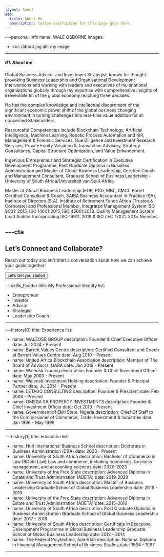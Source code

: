 ```yaml
---
layout: About
seo:
  title: About Me
  description: Custom description for this page goes here
---
```




---personal_info
name: WALE OSBORNE
images:
  - src: /about.jpg
    alt: my image
---
##### <span>01.</span> About me

Global Business Advisor and Investment Strategist, known for thought-provoking Business Leadership and Organisational Development interventions and working with leaders and executives of multinational organizations globally through my expertise with comprehensive insights of irreversible tilt of the global economy reaching three decades.

He has the complex knowledge and intellectual discernment of the significant economic power shift of the global business changing environment in turning challenges into real-time value addition for all concerned Stakeholders.

Resourceful Competencies include Blockchain Technology, Artificial Intelligence, Machine Learning, Robotic Process Automation and 4IR, Management & Forensic Services, Due Diligence and Investment Research Services, Private Equity Valuation & Transaction Advisory, Strategy Consultancy, Capital Structure Optimization, and Value Enhancement.

Ingenious Entrepreneur and Strategist Certification in Executive Development Programme, Post Graduate Diploma in Business Administration and Master of Global Business Leadership, Certified Coach and Management Consultant, Graduate School of Business Leadership - University of South Africa/Universiteit van Suid-Afrika.

Master of Global Business Leadership (EDP, PGD, MBL, CMC). Barret Certified Consultant & Coach, SAIBA Business Accountant in Practice (SA), Institute of Directors (S.A). Institute of Retirement Funds Africa (Trustee & Corporate) and Professional Member, Integrated Management System ISO 9001: 2015, ISO 14001:2015, ISO 45001:2018. Quality Management System Lead Auditor Incorporating ISO 19011: 2018 & ISO /IEC 17021: 2015.
Services



---cta
---
## Let’s Connect and Collaborate?

Reach out today and let’s start a conversation about how we can achieve your goals together!

<Button href="/contact">
  Let's Get you started
</Button>



---skills_header
title: My Professional Identity
list:
  - Entrepreneur
  - Investor
  - Advisor
  - Strategist
  - Leadership Coach
---











---history[0]
title: Experience
list:
  - name: WALEOSB GROUP
    description: Founder & Chief Executive Officer
    date: Jul 2024 - Present
  - name: Barrett Values Centre
    description: Certified Consultant and Coach at Barrett Values Centre 
    date: Aug 2010 - Present
  - name: United Africa Blockchain Association
    description: Member of The Board of Advisors, UABA
    date: Jan 2019 - Present
  - name: Waleosb Trading 
    description: Founder & Chief Investment Officer
    date: May 2003 - Present
  - name: Waleosb Investment Holding 
    description: Founder & Principal Partner
    date: Jul 2014 - Present
  - name: LETAGO CONSULTING 
    description: Founder & President
    date: Feb 2008 - Present
  - name: OMEGA SA PROPERTY INVESTMENTS 
    description: Founder & Chief Investment Officer
    date: Oct 2013 - Present
  - name: Government of Ekiti State, Nigeria
    description: Chief Of Staff to the Commissioner of Commerce, Trade, Investment & Industries
    date: Jan 1996 - May 1999
---



---history[1]
title: Education
list:
  - name: Hult International Business School 
    description:  Doctorate in Business Administration (DBA) 
    date: 2023 - Present
  - name: University of South Africa
    description: Bachelor of Commerce in Law (BCom Law) Law and commerce, including economics, business management, and accounting sciences
    date: 2020-2023
  - name: University of the Free State
    description: Advanced Diploma in Estate and Trust Administration (ADETA)
    date: 2019-2020
  - name: University of South Africa
    description: Master of Business Leadership Graduate School of Global Business Leadership
    date: 2018 - 2019
  - name: University of the Free State
    description: Advanced Diploma in Estate and Trust Administration (ADETA)
    date: 2015-2016
  - name: University of South Africa
    description: Post Graduate Diploma in Business Administration Graduate School of Global Business Leadership
    date: 2017 - 2018
  - name: University of South Africa
    description: Certificate in Executive Development Programme in Global Business Leadership Graduate School of Global Business Leadership
    date: 2012 - 2014
  - name: The Federal Polytechnic, Ado-Ekiti
    description: National Diploma in Financial Management School of Business Studies
    date: 1994 - 1997
---